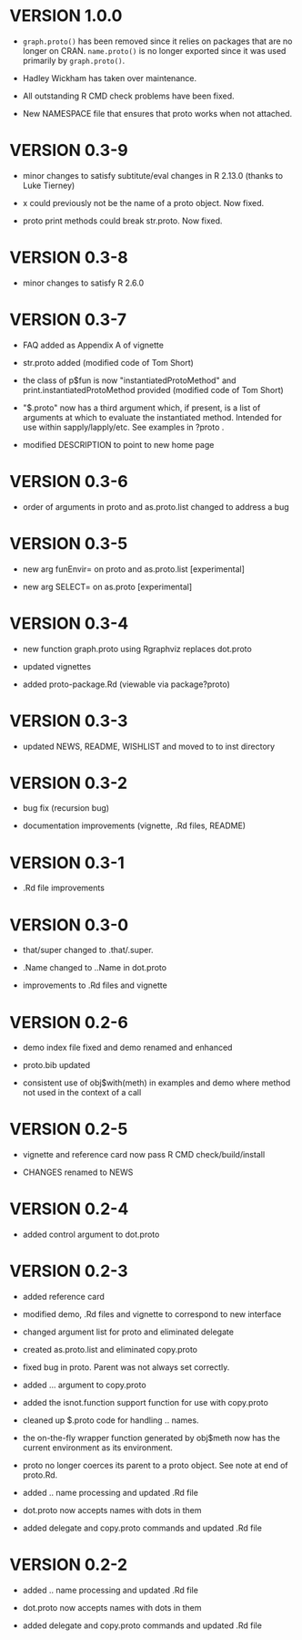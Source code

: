 # VERSION 1.0.0

* `graph.proto()` has been removed since it relies on packages that are 
  no longer on CRAN. `name.proto()` is no longer exported since it was
  used primarily by `graph.proto()`.

* Hadley Wickham has taken over maintenance.

* All outstanding R CMD check problems have been fixed.

* New NAMESPACE file that ensures that proto works when not attached.

# VERSION 0.3-9

* minor changes to satisfy subtitute/eval changes in R 2.13.0 (thanks to
  Luke Tierney)

* x could previously not be the name of a proto object. Now fixed.

* proto print methods could break str.proto.  Now fixed.

# VERSION 0.3-8

* minor changes to satisfy R 2.6.0

# VERSION 0.3-7

* FAQ added as Appendix A of vignette

* str.proto added (modified code of Tom Short)

* the class of p$fun is now "instantiatedProtoMethod" and
  print.instantiatedProtoMethod provided (modified code of Tom Short)

* "$.proto" now has a third argument which, if present, is a list of
  arguments at which to evaluate the instantiated method.  Intended for
  use within sapply/lapply/etc.  See examples in ?proto .

* modified DESCRIPTION to point to new home page

# VERSION 0.3-6

* order of arguments in proto and as.proto.list changed to
  address a bug

# VERSION 0.3-5

* new arg funEnvir= on proto and as.proto.list [experimental]

* new arg SELECT= on as.proto [experimental]

# VERSION 0.3-4

* new function graph.proto using Rgraphviz replaces dot.proto

* updated vignettes

* added proto-package.Rd (viewable via package?proto)

# VERSION 0.3-3

* updated NEWS, README, WISHLIST and moved to to inst directory

# VERSION 0.3-2

* bug fix (recursion bug)

* documentation improvements (vignette, .Rd files, README)

# VERSION 0.3-1

* .Rd file improvements

# VERSION 0.3-0

* that/super changed to .that/.super.

* .Name changed to ..Name in dot.proto

* improvements to .Rd files and vignette

# VERSION 0.2-6

* demo index file fixed and demo renamed and enhanced

* proto.bib updated

* consistent use of obj$with(meth) in examples and demo where method
  not used in the context of a call

# VERSION 0.2-5

* vignette and reference card now pass R CMD check/build/install

* CHANGES renamed to NEWS

# VERSION 0.2-4

* added control argument to dot.proto

# VERSION 0.2-3

* added reference card

* modified demo, .Rd files and vignette to correspond to new interface

* changed argument list for proto and eliminated delegate

* created as.proto.list and eliminated copy.proto

* fixed bug in proto.  Parent was not always set correctly.

* added ... argument to copy.proto

* added the isnot.function support function for use with copy.proto

* cleaned up $.proto code for handling .. names.

* the on-the-fly wrapper function generated by obj$meth now has the
  current environment as its environment.

* proto no longer coerces its parent to a proto object.  See note
  at end of proto.Rd.

* added .. name processing and updated .Rd file

* dot.proto now accepts names with dots in them

* added delegate and copy.proto commands and updated .Rd file

# VERSION 0.2-2

* added .. name processing and updated .Rd file

* dot.proto now accepts names with dots in them

* added delegate and copy.proto commands and updated .Rd file

